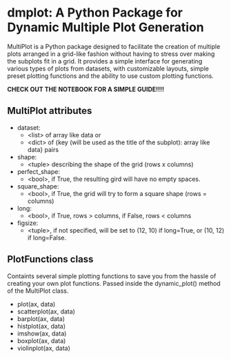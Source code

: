 # dmplot: A Python Package for Dynamic Multiple Plot Generation

MultiPlot is a Python package designed to facilitate the creation of multiple plots arranged in a grid-like fashion without having to stress over making the subplots fit in a grid. It provides a simple interface for generating various types of plots from datasets, with customizable layouts, simple preset plotting functions and the ability to use custom plotting functions.

**CHECK OUT THE NOTEBOOK FOR A SIMPLE GUIDE!!!!**

## MultiPlot attributes

- dataset:
  - \<list> of array like data or
  - \<dict> of {key (will be used as the title of the subplot): array like data} pairs
- shape:
  - \<tuple> describing the shape of the grid (rows x columns)
- perfect_shape:
  - \<bool>, if True, the resulting gird will have no empty spaces.
- square_shape:
  - \<bool>, if True, the grid will try to form a square shape (rows = columns)
- long:
  - \<bool>, if True, rows > columns, if False, rows < columns
- figsize:
  - \<tuple>, if not specified, will be set to (12, 10) if long=True, or (10, 12) if long=False.

## PlotFunctions class

Containts several simple plotting functions to save you from the hassle of creating your own plot functions. Passed inside the dynamic_plot() method of the MultiPlot class.

- plot(ax, data)
- scatterplot(ax, data)
- barplot(ax, data)
- histplot(ax, data)
- imshow(ax, data)
- boxplot(ax, data)
- violinplot(ax, data)